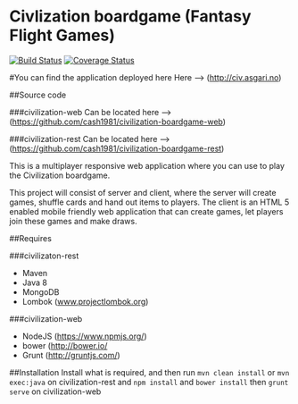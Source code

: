 Civlization boardgame (Fantasy Flight Games)
=================================

[![Build Status](https://travis-ci.org/cash1981/civilization-boardgame.svg?branch=master)](https://travis-ci.org/cash1981/civilization-boardgame)
[![Coverage Status](https://coveralls.io/repos/cash1981/civilization-boardgame/badge.svg)](https://coveralls.io/r/cash1981/civilization-boardgame)

#You can find the application deployed here 
Here --> (http://civ.asgari.no)

##Source code

###civilization-web
Can be located here --> (https://github.com/cash1981/civilization-boardgame-web)

###civilization-rest
Can be located here --> (https://github.com/cash1981/civilization-boardgame-rest)

This is a multiplayer responsive web application where you can use to play the Civilization boardgame.

This project will consist of server and client, where the server will create games, shuffle cards and hand out items to players.
The client is an HTML 5 enabled mobile friendly web application that can create games, let players join these games and make draws.

##Requires

###civilizaton-rest

* Maven
* Java 8
* MongoDB
* Lombok (www.projectlombok.org)

###civilization-web
* NodeJS (https://www.npmjs.org/)
* bower (http://bower.io/
* Grunt (http://gruntjs.com/)

##Installation
Install what is required, and then run ```mvn clean install``` or ```mvn exec:java``` on civilization-rest and ```npm install``` and ```bower install``` then ```grunt serve``` on civilization-web
